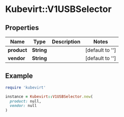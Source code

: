 # Kubevirt::V1USBSelector

## Properties

| Name | Type | Description | Notes |
| ---- | ---- | ----------- | ----- |
| **product** | **String** |  | [default to &#39;&#39;] |
| **vendor** | **String** |  | [default to &#39;&#39;] |

## Example

```ruby
require 'kubevirt'

instance = Kubevirt::V1USBSelector.new(
  product: null,
  vendor: null
)
```

